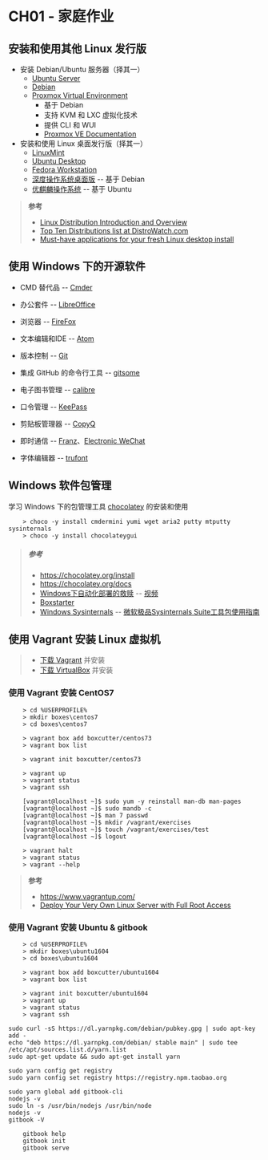 # CH01 - 家庭作业

## 安装和使用其他 Linux 发行版 

* 安装 Debian/Ubuntu 服务器（择其一）
  * [Ubuntu Server](https://www.ubuntu.com/download/server)
  * [Debian](http://www.debian.org/CD/http-ftp/#stable)
  * [Proxmox Virtual Environment](https://pve.proxmox.com/)
    * 基于 Debian
    * 支持 KVM 和 LXC 虚拟化技术
    * 提供 CLI 和 WUI 
    * [Proxmox VE Documentation](https://pve.proxmox.com/pve-docs/)
* 安装和使用 Linux 桌面发行版（择其一）
  * [LinuxMint](https://linuxmint.com/)
  * [Ubuntu Desktop](https://www.ubuntu.com/download/desktop)
  * [Fedora Workstation](https://getfedora.org/workstation/)
  * [深度操作系统桌面版](https://deepin.org/) -- 基于 Debian
  * [优麒麟操作系统](http://www.ubuntukylin.com/) -- 基于 Ubuntu

>**参考**
>
>* [Linux Distribution Introduction and Overview](https://www.linuxtrainingacademy.com/linux-distribution-intro/)
>* [Top Ten Distributions list at DistroWatch.com](http://distrowatch.com/dwres.php?resource=major)
>* [Must-have applications for your fresh Linux desktop install](https://www.linuxtrainingacademy.com/must-have-linux-apps/)

## 使用 Windows 下的开源软件

* CMD 替代品 -- [Cmder](http://cmder.net/)
* 办公套件 -- [LibreOffice](http://www.libreoffice.org)
* 浏览器 -- [FireFox](http://firefox.com.cn)
* 文本编辑和IDE -- [Atom](http://atom.io)
* 版本控制 -- [Git](https://git-scm.com/downloads)
* 集成 GitHub 的命令行工具 -- [gitsome](https://github.com/donnemartin/gitsome)

* 电子图书管理 -- [calibre](http://calibre-ebook.com/)
* 口令管理 -- [KeePass](http://www.keepass.info/)
* 剪贴板管理器 -- [CopyQ](http://hluk.github.io/CopyQ)
* 即时通信 -- [Franz](http://meetfranz.com)、[Electronic WeChat](https://github.com/geeeeeeeeek/electronic-wechat)
* 字体编辑器 -- [trufont](https://github.com/trufont/trufont)

## Windows 软件包管理

学习 Windows 下的包管理工具 [chocolatey](https://chocolatey.org/) 的安装和使用

```
    > choco -y install cmdermini yumi wget aria2 putty mtputty sysinternals
    > choco -y install chocolateygui
```

>##### 参考
>* <https://chocolatey.org/install>
>* <https://chocolatey.org/docs>
>* [Windows下自动化部署的救赎](http://www.docin.com/p-1134872994.html) -- [视频](http://v.youku.com/v_show/id_XOTIzOTA4MjY4.html)
>* [Boxstarter](http://boxstarter.org/)
>* [Windows Sysinternals](https://technet.microsoft.com/en-us/sysinternals/bb842062.aspx) -- [微软极品Sysinternals Suite工具包使用指南](http://www.win7china.com/html/6691.html)

## 使用 Vagrant 安装 Linux 虚拟机

>* [下载 Vagrant](https://www.vagrantup.com/downloads.html) 并安装
>* [下载 VirtualBox](https://www.virtualbox.org/wiki/Downloads) 并安装

### 使用 Vagrant 安装 CentOS7

```
    > cd %USERPROFILE%
    > mkdir boxes\centos7
	> cd boxes\centos7
	
	> vagrant box add boxcutter/centos73
	> vagrant box list
	
	> vagrant init boxcutter/centos73
	
	> vagrant up
	> vagrant status
	> vagrant ssh

	[vagrant@localhost ~]$ sudo yum -y reinstall man-db man-pages
	[vagrant@localhost ~]$ sudo mandb -c
	[vagrant@localhost ~]$ man 7 passwd
	[vagrant@localhost ~]$ mkdir /vagrant/exercises
	[vagrant@localhost ~]$ touch /vagrant/exercises/test
	[vagrant@localhost ~]$ logout
	
	> vagrant halt
	> vagrant status
	> vagrant --help
```

>**参考** 
>
>* https://www.vagrantup.com/
>* [Deploy Your Very Own Linux Server with Full Root Access](https://www.linuxtrainingacademy.com/create-build-test-drive-deploy-linux-server-full-root-access/)

### 使用 Vagrant 安装 Ubuntu & gitbook

```
    > cd %USERPROFILE%
    > mkdir boxes\ubuntu1604
	> cd boxes\ubuntu1604
	
	> vagrant box add boxcutter/ubuntu1604
	> vagrant box list
	
	> vagrant init boxcutter/ubuntu1604
	> vagrant up
	> vagrant status
	> vagrant ssh
```

```
sudo curl -sS https://dl.yarnpkg.com/debian/pubkey.gpg | sudo apt-key add -                            
echo "deb https://dl.yarnpkg.com/debian/ stable main" | sudo tee /etc/apt/sources.list.d/yarn.list
sudo apt-get update && sudo apt-get install yarn

sudo yarn config get registry
sudo yarn config set registry https://registry.npm.taobao.org

sudo yarn global add gitbook-cli
nodejs -v
sudo ln -s /usr/bin/nodejs /usr/bin/node
nodejs -v
gitbook -V
```
```
    gitbook help
	gitbook init
    gitbook serve
```